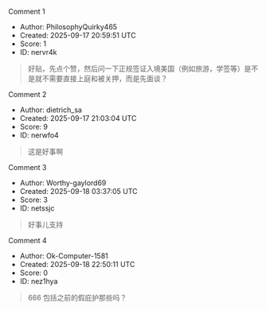 Comment 1

- Author: PhilosophyQuirky465
- Created: 2025-09-17 20:59:51 UTC
- Score: 1
- ID: nervr4k

> 好贴，先点个赞，然后问一下正规签证入境美国（例如旅游，学签等）是不是就不需要直接上庭和被关押，而是先面谈？

Comment 2

- Author: dietrich_sa
- Created: 2025-09-17 21:03:04 UTC
- Score: 9
- ID: nerwfo4

> 这是好事啊

Comment 3

- Author: Worthy-gaylord69
- Created: 2025-09-18 03:37:05 UTC
- Score: 3
- ID: netssjc

> 好事儿支持

Comment 4

- Author: Ok-Computer-1581
- Created: 2025-09-18 22:50:11 UTC
- Score: 0
- ID: nez1hya

> 666 包括之前的假庇护那些吗？
